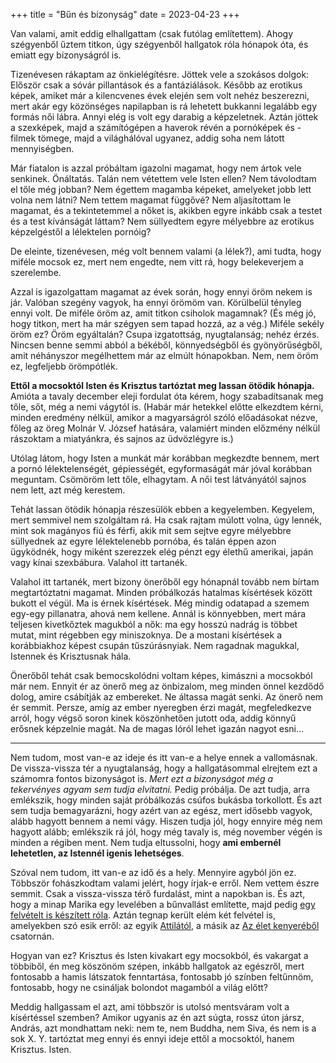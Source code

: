 +++
title = "Bűn és bizonyság"
date = 2023-04-23
+++

Van valami, amit eddig elhallgattam
(csak futólag említettem).
Ahogy szégyenből űztem titkon,
úgy szégyenből hallgatok róla hónapok óta,
és emiatt egy bizonyságról is.

Tizenévesen rákaptam az önkielégítésre.
Jöttek vele a szokásos dolgok:
Először
csak a sóvár pillantások
és a fantáziálások.
Később az erotikus képek,
amiket már a kilencvenes évek elején sem volt nehéz beszerezni,
mert akár egy közönséges napilapban is
rá lehetett bukkanni legalább egy formás női lábra.
Annyi elég is volt egy darabig a képzeletnek.
Aztán jöttek a szexképek,
majd a számítógépen a haverok révén
a pornóképek és -filmek tömege,
majd a világhálóval ugyanez,
addig soha nem látott mennyiségben.

Már fiatalon is azzal próbáltam igazolni magamat,
hogy nem ártok vele senkinek.
Önáltatás.
Talán nem vétettem vele Isten ellen?
Nem távolodtam el tőle még jobban?
Nem égettem magamba képeket,
amelyeket jobb lett volna nem látni?
Nem tettem magamat függővé?
Nem aljasítottam le magamat,
és a tekintetemmel a nőket is,
akikben egyre inkább
csak a testet és a test kívánságát láttam?
Nem süllyedtem
egyre mélyebbre
az erotikus képzelgéstől
a lélektelen pornóig?

De eleinte, tizenévesen, még volt bennem valami (a lélek?),
ami tudta, hogy miféle mocsok ez,
mert nem engedte, nem vitt rá,
hogy belekeverjem a szerelembe.

Azzal is igazolgattam magamat az évek során,
hogy ennyi öröm nekem is jár.
Valóban szegény vagyok, ha ennyi örömöm van.
Körülbelül tényleg ennyi volt.
De miféle öröm az,
amit titkon csiholok magamnak?
(És még jó, hogy titkon,
mert ha már szégyen sem tapad hozzá,
az a vég.)
Miféle sekély öröm ez?
Öröm egyáltalán?
Csupa izgatottság, nyugtalanság; nehéz érzés.
Nincsen benne semmi
abból a békéből, könnyedségből és gyönyörűségből,
amit néhányszor megélhettem már az elmúlt hónapokban.
Nem, nem öröm ez,
legfeljebb örömpótlék.

**Ettől a mocsoktól Isten és Krisztus tartóztat meg
lassan ötödik hónapja.**
Amióta a tavaly december eleji fordulat óta kérem,
hogy szabadítsanak meg tőle,
sőt, még a nemi vágytól is.
(Habár már hetekkel előtte elkezdtem kérni,
minden eredmény nélkül,
amikor a magyarságról szóló előadásokat nézve,
főleg az öreg Molnár V. József hatására,
valamiért minden előzmény nélkül rászoktam a miatyánkra,
és sajnos az üdvözlégyre is.)

Utólag látom, hogy Isten a munkát már korábban megkezdte bennem,
mert a pornó lélektelenségét, gépiességét, egyformaságát
már jóval korábban meguntam.
Csömöröm lett tőle, elhagytam.
A női test látványától sajnos nem lett,
azt még kerestem.

Tehát lassan ötödik hónapja
részesülök ebben a kegyelemben.
Kegyelem, mert semmivel nem szolgáltam rá.
Ha csak rajtam múlott volna,
úgy lennék,
mint sok magányos fiú és férfi,
akik mit sem sejtve
egyre mélyebbre süllyednek
az egyre lélektelenebb pornóba,
és talán éppen azon ügyködnék,
hogy miként szerezzek elég pénzt
egy élethű amerikai, japán vagy kínai szexbábura.
Valahol itt tartanék.

Valahol itt tartanék,
mert bizony
önerőből egy hónapnál tovább
nem bírtam megtartóztatni magamat.
Minden próbálkozás
hatalmas kísértések között
bukott el végül.
Ma is érnek kísértések.
Még mindig odatapad a szemem egy-egy pillanatra,
ahová nem kellene.
Annál is könnyebben,
mert mára teljesen kivetkőztek magukból a nők:
ma egy hosszú nadrág is többet mutat,
mint régebben egy miniszoknya.
De a mostani kísértések
a korábbiakhoz képest csupán tűszúrásnyiak.
Nem ragadnak magukkal,
Istennek és Krisztusnak hála.

Önerőből tehát csak bemocskolódni voltam képes,
kimászni a mocsokból már nem.
Ennyit ér az önerő meg az önbizalom,
meg minden önnel kezdődő dolog,
amire csábítják az embereket.
Ne áltassa magát senki.
Az önerő nem ér semmit.
Persze, amíg az ember nyeregben érzi magát,
megfeledkezve arról,
hogy végső soron kinek köszönhetően jutott oda,
addig könnyű erősnek képzelnie magát.
Na de magas lóról lehet igazán nagyot esni…

* * *

Nem tudom, most van-e az ideje
és itt van-e a helye
ennek a vallomásnak.
De vissza-vissza tér a nyugtalanság,
hogy a hallgatásommal elrejtem
ezt a számomra fontos
bizonyságot is.
*Mert ezt a bizonyságot
még a tekervényes agyam
sem tudja elvitatni.*
Pedig próbálja.
De azt tudja, arra emlékszik,
hogy minden saját próbálkozás
csúfos bukásba torkollott.
És azt sem tudja bemagyarázni,
hogy azért van az egész,
mert idősebb vagyok,
alább hagyott bennem a nemi vágy.
Hiszen tudja jól,
hogy ennyire még nem hagyott alább;
emlékszik rá jól,
hogy még tavaly is, még november végén is
minden a régiben ment.
Nem tudja eltussolni,
hogy **ami embernél lehetetlen,
az Istennél igenis lehetséges**.

Szóval nem tudom, itt van-e az idő és a hely.
Mennyire agyból jön ez.
Többször fohászkodtam valami jelért,
hogy írjak-e erről.
Nem vettem észre semmit.
Csak a vissza-vissza térő furdalást,
mint a napokban is.
És azt,
hogy a minap Marika
egy levelében a bűnvallást említette,
majd pedig [egy felvételt is készített róla][1].
Aztán tegnap került elém két felvétel is,
amelyekben szó esik erről:
az egyik [Attilától][2],
a másik az [Az élet kenyeréből][3] csatornán.

[1]: https://www.youtube.com/watch?v=42Rtpn8yBlU "Hogyan (is) vezet Jézus?"
[2]: https://kialtoszo.hu/az-adossag-megol-igaz-tortenet/ "Az adósság megöl – igaz történet"
[3]: https://www.youtube.com/watch?v=jFHaYrCbUF0 "A szemet szemért, fogat fogért törvénye"

Hogyan van ez?
Krisztus és Isten kivakart egy mocsokból,
és vakargat a többiből,
én meg köszönöm szépen,
inkább hallgatok az egészről,
mert fontosabb a hamis látszatok fenntartása,
fontosabb jó színben feltűnnöm,
fontosabb, hogy ne csináljak bolondot magamból a világ előtt?

Meddig hallgassam el azt,
ami többször is utolsó mentsváram volt a kísértéssel szemben?
Amikor ugyanis az én azt súgta,
rossz úton jársz, András,
azt mondhattam neki:
nem te,
nem Buddha,
nem Siva,
és nem is a sok X. Y.
tartóztat meg
ennyi és ennyi ideje
ettől a mocsoktól,
hanem Krisztus.
Isten.
